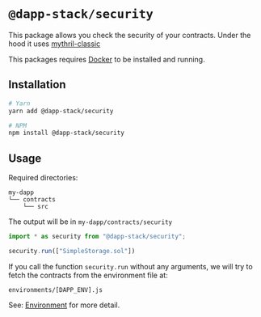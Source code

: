 # `@dapp-stack/security`

This package allows you check the security of your contracts.
Under the hood it uses [mythril-classic](https://github.com/ConsenSys/mythril-classic)

This packages requires [Docker](https://www.docker.com) to be installed and running.

## Installation

```sh
# Yarn
yarn add @dapp-stack/security

# NPM
npm install @dapp-stack/security
```

## Usage

Required directories:
```
my-dapp
└── contracts
    └── src
```

The  output will be in `my-dapp/contracts/security`

```js
import * as security from "@dapp-stack/security";

security.run(["SimpleStorage.sol"])
```

If you call the function `security.run`
without any arguments, we will try to fetch the contracts from the environment file
at:

`environments/[DAPP_ENV].js`

See: [Environment](https://github.com/Dapp-Stack/Dapp-Stack/tree/master/packages/environment)
for more detail.
